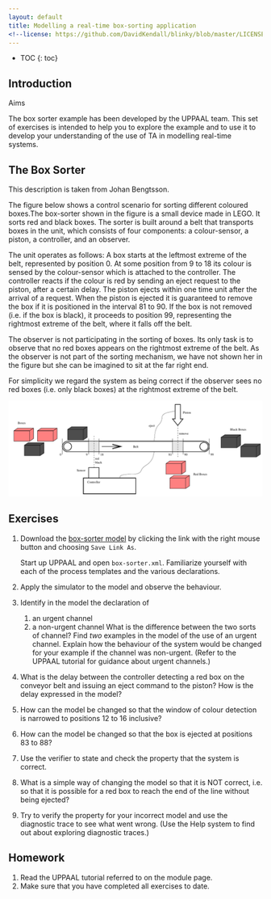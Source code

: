 ```yaml
---
layout: default
title: Modelling a real-time box-sorting application
<!--license: https://github.com/DavidKendall/blinky/blob/master/LICENSE-->
---
```

* TOC
{: toc}

## Introduction

Aims

The box sorter example has been developed by the UPPAAL team. This
set of exercises is intended to help you to explore the example and to use
it to develop your understanding of the use of TA in modelling 
real-time systems.


## The Box Sorter

This description is taken from Johan Bengtsson.

The figure below shows a control scenario for sorting
different coloured boxes.The box-sorter shown in the figure is a small
device made in LEGO. It sorts red and black boxes. The sorter is built
around a belt that transports boxes in the unit, which consists of
four components: a colour-sensor, a piston, a controller, and an
observer.

The unit operates as follows: A box starts at the leftmost extreme of
the belt, represented by position 0. At some position from 9 to 18 its
colour is sensed by the colour-sensor which is attached to the
controller. The controller reacts if the colour is red by sending an
eject request to the piston, after a certain delay. The piston ejects
within one time unit after the arrival of a request. When the piston
is ejected it is guaranteed to remove the box if it is positioned in
the interval 81 to 90. If the box is not removed (i.e. if the box is
black), it proceeds to position 99, representing the rightmost extreme
of the belt, where it falls off the belt.

The observer is not participating in the sorting of boxes. Its only
task is to observe that no red boxes appears on the rightmost extreme
of the belt. As the observer is not part of the sorting mechanism, we
have not shown her in the figure but she can be imagined to sit at the
far right end.

For simplicity we regard the system as being correct if the observer
sees no red boxes (i.e. only black boxes) at the rightmost extreme of
the belt.

<img src="assets/images/box-sorter.png" alt="box sorter diagram" class="img-responsive center-block"/>

## Exercises

1. Download the [box-sorter model]({{site.baseurl}}{{site.raurl}}/resources/box-sorter.xml) by
   clicking the link with the right mouse button and choosing `Save Link As`.

   Start up UPPAAL and open `box-sorter.xml`. Familiarize yourself with 
   each of the process templates and the various declarations.

1. Apply the simulator to the model and observe the behaviour.

1. Identify in the model the declaration of 
   1. an urgent channel
   1. a non-urgent channel
   What is the difference between the two sorts of channel? Find
   *two* examples in the model of the use of an urgent
   channel. Explain how the behaviour of the system would be changed
   for your example if the channel was non-urgent. (Refer to the UPPAAL
   tutorial for guidance about urgent channels.)

1. What is the delay between the controller detecting a red box on the
   conveyor belt and issuing an eject command to the piston? How is the delay
   expressed in the model?

1. How can the model be changed so that  the window of colour detection is 
   narrowed to positions 12 to 16 inclusive?

1. How can the model be changed so that the box is ejected at positions
   83 to 88?

1. Use the verifier to state and check the property that the system is 
  correct.

1. What is a simple way of changing the model so that it is NOT correct,
   i.e. so that it is possible for a red box to reach the end of the line
   without being ejected?

1. Try to verify the property for your incorrect model and use the
   diagnostic trace to see what went wrong. (Use the Help system to find out
   about exploring diagnostic traces.)   

## Homework

1. Read the UPPAAL tutorial referred to on the module page.
1. Make sure that you have completed all exercises to date.




